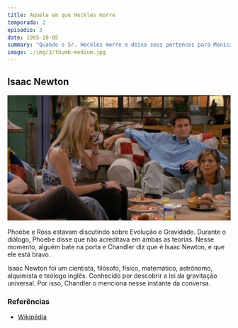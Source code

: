 ```yaml
---
title: Aquele em que Heckles morre
temporada: 2
episodio: 3
date: 1995-10-05
summary: "Quando o Sr. Heckles morre e deixa seus pertences para Monica e Rachel, Chandler descobre semelhanças preocupantes com o falecido."
image: ./img/3/thumb-medium.jpg
---
```


## Isaac Newton

![Isaac Newton](./img/3/isaac-newton.png)

<cena>
  <chandler
    original="- Uh-Oh. It's Isaac Newton, and he's pissed."
    traducao="- Puxa, Isaac Newton chegou e ele ele está bravo."
  ></chandler>
</cena>

Phoebe e Ross estavam discutindo sobre Evolução e Gravidade. Durante  o diálogo,
Phoebe disse que não acreditava em ambas as teorias. Nesse momento, alguém bate
na porta e Chandler diz que é Isaac Newton, e que ele está bravo.

Isaac Newton foi um cientista, filósofo, físico, matemático, astrônomo, alquimista
e teólogo inglês. Conhecido por descobrir a lei da gravitação universal. Por isso,
Chandler o menciona nesse instante da conversa.

### Referências

- [Wikipédia](https://pt.wikipedia.org/wiki/Isaac_Newton)

